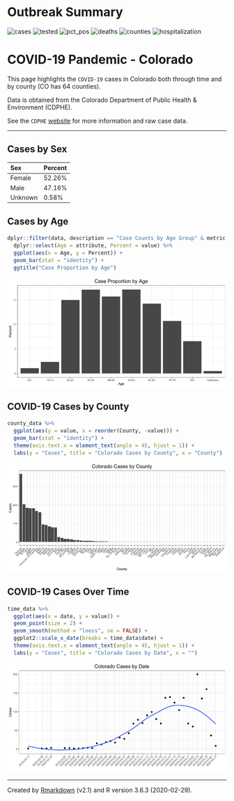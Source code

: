 
<!-- README.md is generated from README.Rmd. Please edit that file -->

# Outbreak Summary

![cases](https://img.shields.io/badge/Cases-2061-success.svg?style=flat-square&logo=appveyor)
![tested](https://img.shields.io/badge/People_Tested-13276-success.svg?style=flat-square&logo=appveyor)
![pct\_pos](https://img.shields.io/badge/Case_Rate-15.5%25-success.svg?style=flat-square&logo=appveyor)
![deaths](https://img.shields.io/badge/Deaths-44-success.svg?style=flat-square&logo=appveyor)
![counties](https://img.shields.io/badge/Counties-45-success.svg?style=flat-square&logo=appveyor)
![hospitalization](https://img.shields.io/badge/Hospitalizations-274-success.svg?style=flat-square&logo=appveyor)

# COVID-19 Pandemic - Colorado

This page highlights the `COVID-19` cases in Colorado both through time
and by county (CO has 64 counties).

Data is obtained from the Colorado Department of Public Health &
Environment (CDPHE).

See the `CDPHE` [website](https://covid19.colorado.gov/case-data) for
more information and raw case data.

-----

## Cases by Sex

| Sex     | Percent |
| :------ | :------ |
| Female  | 52.26%  |
| Male    | 47.16%  |
| Unknown | 0.58%   |

## Cases by Age

``` r
dplyr::filter(data, description == "Case Counts by Age Group" & metric == "Percent") %>% 
  dplyr::select(Age = attribute, Percent = value) %>%
  ggplot(aes(x = Age, y = Percent)) +
  geom_bar(stat = "identity") +
  ggtitle("Case Proportion by Age")
```

![](README_files/figure-gfm/age_data-1.png)<!-- -->

## COVID-19 Cases by County

``` r
county_data %>%
  ggplot(aes(y = value, x = reorder(County, -value))) +
  geom_bar(stat = "identity") +
  theme(axis.text.x = element_text(angle = 45, hjust = 1)) +
  labs(y = "Cases", title = "Colorado Cases by County", x = "County")
```

![](README_files/figure-gfm/county-1.png)<!-- -->

## COVID-19 Cases Over Time

``` r
time_data %>%
  ggplot(aes(x = date, y = value)) +
  geom_point(size = 2) +
  geom_smooth(method = "loess", se = FALSE) +
  ggplot2::scale_x_date(breaks = time_data$date) +
  theme(axis.text.x = element_text(angle = 45, hjust = 1)) +
  labs(y = "Cases", title = "Colorado Cases by Date", x = "")
```

![](README_files/figure-gfm/time-1.png)<!-- -->

-----

Created by [Rmarkdown](https://github.com/rstudio/rmarkdown) (v2.1) and
R version 3.6.3 (2020-02-29).
